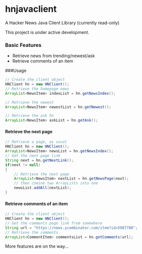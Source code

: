 hnjavaclient
============
A Hacker News Java Client Library (currently read-only)

This project is under active development.

### Basic Features
- Retrieve news from trending/newest/ask
- Retrieve comments of an item


###Usage

```java
// Create the client object
HNClient hn = new HNClient();
// Retrieve the homepage news
ArrayList<NewsItem> indexList = hn.getNewsIndex();

// Retrieve the newest
ArrayList<NewsItem> newestList = hn.getNewest();

// Retrieve the ask hn
ArrayList<NewsItem> askList = hn.getAsk();
```

#### Retrieve the next page
```java
// Retrieve a page, as usual
HNClient hn = new HNClient();
ArrayList<NewsItem> newsList = hn.getNewsIndex();
// Get the next page link
String next = hn.getNextLink();
if(next != null)
{
	// Retrieve the next page
	ArrayList<NewsItem> nextList = hn.getNewsPage(next);
	// then comine two ArrayLists into one
	newsList.addAll(nextList);
}
```

#### Retrieve comments of an item
```java
// Create the client object
HNClient hn = new HNClient();
// Get the comments page link from somewhere
String url = "https://news.ycombinator.com/item?id=5987780";
// Retrieve the comments
ArrayList<CommentItem> commentsList = hn.getComments(url);
```

More features are on the way...

